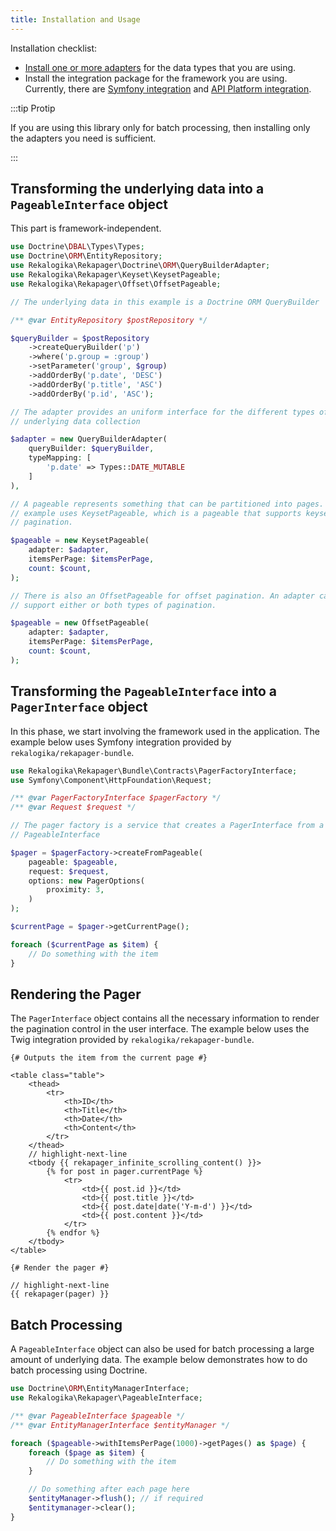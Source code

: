 ```yaml
---
title: Installation and Usage
---
```


Installation checklist:

* [Install one or more adapters](adapters) for the data types that you are
  using.
* Install the integration package for the framework you are using. Currently,
  there are [Symfony integration](05-framework-integration/01-symfony.md) and
  [API Platform integration](05-framework-integration/02-api-platform.md).

:::tip Protip

If you are using this library only for batch processing, then installing only
the adapters you need is sufficient.

:::

## Transforming the underlying data into a `PageableInterface` object

This part is framework-independent.

```php
use Doctrine\DBAL\Types\Types;
use Doctrine\ORM\EntityRepository;
use Rekalogika\Rekapager\Doctrine\ORM\QueryBuilderAdapter;
use Rekalogika\Rekapager\Keyset\KeysetPageable;
use Rekalogika\Rekapager\Offset\OffsetPageable;

// The underlying data in this example is a Doctrine ORM QueryBuilder

/** @var EntityRepository $postRepository */

$queryBuilder = $postRepository
    ->createQueryBuilder('p')
    ->where('p.group = :group')
    ->setParameter('group', $group)
    ->addOrderBy('p.date', 'DESC')
    ->addOrderBy('p.title', 'ASC')
    ->addOrderBy('p.id', 'ASC');

// The adapter provides an uniform interface for the different types of
// underlying data collection

$adapter = new QueryBuilderAdapter(
    queryBuilder: $queryBuilder,
    typeMapping: [
        'p.date' => Types::DATE_MUTABLE
    ]
),

// A pageable represents something that can be partitioned into pages. This
// example uses KeysetPageable, which is a pageable that supports keyset
// pagination.

$pageable = new KeysetPageable(
    adapter: $adapter,
    itemsPerPage: $itemsPerPage,
    count: $count,
);

// There is also an OffsetPageable for offset pagination. An adapter can
// support either or both types of pagination.

$pageable = new OffsetPageable(
    adapter: $adapter,
    itemsPerPage: $itemsPerPage,
    count: $count,
);
```

## Transforming the `PageableInterface` into a `PagerInterface` object

In this phase, we start involving the framework used in the application. The
example below uses Symfony integration provided by
`rekalogika/rekapager-bundle`.

```php
use Rekalogika\Rekapager\Bundle\Contracts\PagerFactoryInterface;
use Symfony\Component\HttpFoundation\Request;

/** @var PagerFactoryInterface $pagerFactory */
/** @var Request $request */

// The pager factory is a service that creates a PagerInterface from a
// PageableInterface

$pager = $pagerFactory->createFromPageable(
    pageable: $pageable,
    request: $request,
    options: new PagerOptions(
        proximity: 3,
    )
);

$currentPage = $pager->getCurrentPage();

foreach ($currentPage as $item) {
    // Do something with the item
}
```

## Rendering the Pager

The `PagerInterface` object contains all the necessary information to render the
pagination control in the user interface. The example below uses the Twig
integration provided by `rekalogika/rekapager-bundle`.

```twig
{# Outputs the item from the current page #}

<table class="table">
    <thead>
        <tr>
            <th>ID</th>
            <th>Title</th>
            <th>Date</th>
            <th>Content</th>
        </tr>
    </thead>
    // highlight-next-line
    <tbody {{ rekapager_infinite_scrolling_content() }}>
        {% for post in pager.currentPage %}
            <tr>
                <td>{{ post.id }}</td>
                <td>{{ post.title }}</td>
                <td>{{ post.date|date('Y-m-d') }}</td>
                <td>{{ post.content }}</td>
            </tr>
        {% endfor %}
    </tbody>
</table>

{# Render the pager #}

// highlight-next-line
{{ rekapager(pager) }}
```

## Batch Processing

A `PageableInterface` object can also be used for batch processing a large
amount of underlying data. The example below demonstrates how to do batch
processing using Doctrine.

```php
use Doctrine\ORM\EntityManagerInterface;
use Rekalogika\Rekapager\PageableInterface;

/** @var PageableInterface $pageable */
/** @var EntityManagerInterface $entityManager */

foreach ($pageable->withItemsPerPage(1000)->getPages() as $page) {
    foreach ($page as $item) {
        // Do something with the item
    }

    // Do something after each page here
    $entityManager->flush(); // if required
    $entitymanager->clear();
}
```
